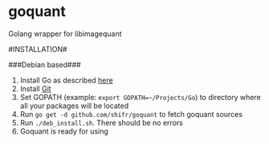 # goquant
Golang wrapper for libimagequant

#INSTALLATION#

###Debian based###
1. Install Go as described [here][go-install]
2. Install [Git][git]
3. Set GOPATH (example: `export GOPATH=~/Projects/Go`) to directory where all your packages will be located
4. Run `go get -d github.com/shifr/goquant` to fetch goquant sources
5. Run `./deb_install.sh`. There should be no errors
6. Goquant is ready for using

[go-install]: https://golang.org/doc/install
[git]: https://git-scm.com/book/en/v2/Getting-Started-Installing-Git
